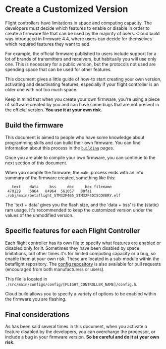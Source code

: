 # Create a Customized Version

Flight controllers have limitations in space and computing capacity. The developers must decide which features to enable or disable in order to create a firmware file that can be used by the majority of users. Cloud build was introduced in firmware 4.4, where users can decide for themselves which required features they want to add.

For example, the official firmware published to users include support for a lot of brands of transmitters and receivers, but habitually you will use only one. This is necessary for a public version, but the protocols not used are spending space that can be used for other features.

This document gives a little guide of how-to start creating your own version, activating and deactivating features, especially if your flight controller is an older one with not too much space.

Keep in mind that when you create your own firmware, you're using a piece of software created by you and can have some bugs that are not present in the official version. **You use it at your own risk**.

## Build the firmware

This document is aimed to people who have some knowledge about programming skills and can build their own firmware. You can find information about this process in the [`building`](/docs/category/building) pages.

Once you are able to compile your own firmware, you can continue to the next section of this document.

When you compile the firmware, the `make` process ends with an info summary of the firmware created, something like this:

```
   text    data     bss     dec     hex filename
 470129    5964   84964  561057   88fa1 ./obj/main/betaflight_STM32F405_STM32F4DISCOVERY.elf
```

The 'text + data' gives you the flash size, and the 'data + bss' is the (static) ram usage. It's recommended to keep the customized version under the values of the unmodified version.

## Specific features for each Flight Controller

Each flight controller has its own file to specify what features are enabled or disabled only for it. Sometimes they have been disabled by space limitations, but other times it's for limited computing capacity or a bug, so enable them at your own risk. These are located in a sub-module within the betaflight repository. The [config repository](https://github.com/betaflight/config) is also available for pull requests (encouraged from both manufacturers or users).

This file is located in `./src/main/configs/config/[FLIGHT_CONTROLLER_NAME]/config.h`.

Cloud build allows you to specify a variety of options to be enabled within the firmware you are flashing.

## Final considerations

As has been said several times in this document, when you activate a feature disabled by the developers, you can overcharge the processor, or include a bug in your firmware version. **So be careful and do it at your own risk**.
